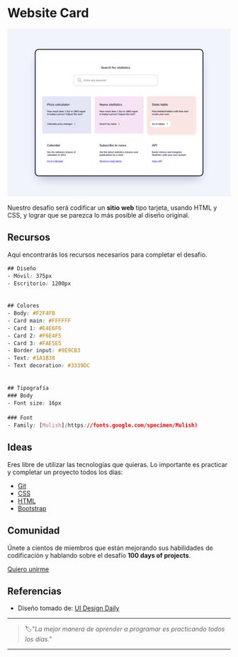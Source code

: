 # Website Card

![website card](./img/60-day.png)

Nuestro desafío será codificar un **sitio web** tipo tarjeta, usando HTML y CSS, y lograr que se parezca lo más posible al diseño original.

## Recursos

Aquí encontrarás los recursos necesarios para completar el desafío.

```css
## Diseño
- Móvil: 375px
- Escritorio: 1200px


## Colores
- Body: #F2F4FB
- Card main: #FFFFFF
- Card 1: #E4E6F6
- Card 2: #F6E4F5
- Card 3: #FAE5E5
- Border input: #9E9CB3
- Text: #1A1B38
- Text decoration: #3339DC


## Tipografía
### Body
- Font size: 16px

### Font
- Family: [Mulish](https://fonts.google.com/specimen/Mulish)
```

## Ideas

Eres libre de utilizar las tecnologías que quieras. Lo importante es practicar y completar un proyecto todos los días:

- [Git](https://git-scm.com/)
- [CSS](https://www.w3schools.com/css/default.asp)
- [HTML](https://www.w3schools.com/html/default.asp)
- [Bootstrap](https://getbootstrap.com/)

## Comunidad

Únete a cientos de miembros que están mejorando sus habilidades de codificación y hablando sobre el desafío **100 days of projects**.

<a href="https://chat.whatsapp.com/LDaK0dksr8f7FbsTWSf0ww" class="btn">
  Quiero unirme
</a>


## Referencias

- Diseño tomado de: [UI Design Daily](https://www.uidesigndaily.com/posts/sketch-website-card-day-1270)

---

> 🏷️"_La mejor manera de aprender a programar es practicando todos los días."_  

---